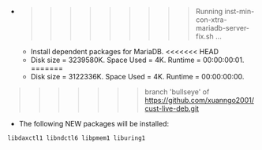 * >>>>>>>>> Running inst-min-con-xtra-mariadb-server-fix.sh ...
  * Install dependent packages for MariaDB.
<<<<<<< HEAD
  * Disk size = 3239580K. Space Used = 4K. Runtime = 00:00:00:01.
=======
  * Disk size = 3122336K. Space Used = 4K. Runtime = 00:00:00:00.
>>>>>>> branch 'bullseye' of https://github.com/xuanngo2001/cust-live-deb.git
  * The following NEW packages will be installed:
  ```bash
libdaxctl1 libndctl6 libpmem1 liburing1
  ```
